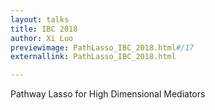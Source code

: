 ```yaml
---
layout: talks
title: IBC 2018
author: Xi Luo
previewimage: PathLasso_IBC_2018.html#/17
externallink: PathLasso_IBC_2018.html

---
```

Pathway Lasso for High Dimensional Mediators